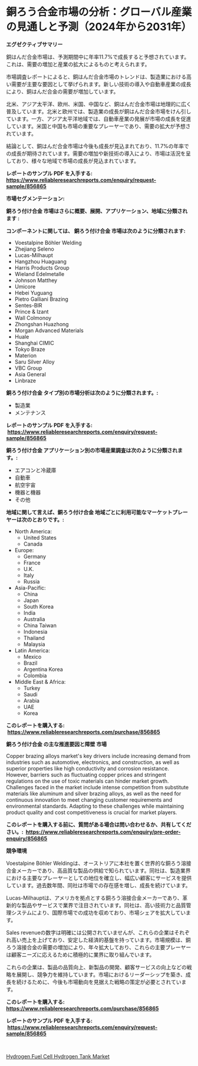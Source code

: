 <p><h1>銅ろう合金市場の分析：グローバル産業の見通しと予測（2024年から2031年）</h1></p><p><strong>エグゼクティブサマリー</strong></p>
<p><p>銅はんだ合金市場は、予測期間中に年率11.7%で成長すると予想されています。 これは、需要の増加と産業の拡大によるものと考えられます。</p><p>市場調査レポートによると、銅はんだ合金市場のトレンドは、製造業における高い需要が主要な要因として挙げられます。新しい技術の導入や自動車産業の成長により、銅はんだ合金の需要が増加しています。</p><p>北米、アジア太平洋、欧州、米国、中国など、銅はんだ合金市場は地理的に広く普及しています。北米と欧州では、製造業の成長が銅はんだ合金市場をけん引しています。一方、アジア太平洋地域では、自動車産業の発展が市場の成長を促進しています。米国と中国も市場の重要なプレーヤーであり、需要の拡大が予想されています。</p><p>結論として、銅はんだ合金市場は今後も成長が見込まれており、11.7%の年率での成長が期待されています。需要の増加や新技術の導入により、市場は活況を呈しており、様々な地域で市場の成長が見込まれています。</p></p>
<p><strong>レポートのサンプル PDF を入手する: <a href="https://www.reliableresearchreports.com/enquiry/request-sample/856865">https://www.reliableresearchreports.com/enquiry/request-sample/856865</a></strong></p>
<p><strong>市場セグメンテーション:</strong></p>
<p><strong> 銅ろう付け合金 市場はさらに概要、展開、アプリケーション、地域に分類されます :</strong></p>
<p><strong>コンポーネントに関しては、 銅ろう付け合金 市場は次のように分類されます: &nbsp;</strong></p>
<p><ul><li>Voestalpine Böhler Welding</li><li>Zhejiang Seleno</li><li>Lucas-Milhaupt</li><li>Hangzhou Huaguang</li><li>Harris Products Group</li><li>Wieland Edelmetalle</li><li>Johnson Matthey</li><li>Umicore</li><li>Hebei Yuguang</li><li>Pietro Galliani Brazing</li><li>Sentes-BIR</li><li>Prince & Izant</li><li>Wall Colmonoy</li><li>Zhongshan Huazhong</li><li>Morgan Advanced Materials</li><li>Huale</li><li>Shanghai CIMIC</li><li>Tokyo Braze</li><li>Materion</li><li>Saru Silver Alloy</li><li>VBC Group</li><li>Asia General</li><li>Linbraze</li></ul></p>
<p><strong> 銅ろう付け合金 タイプ別の市場分析は次のように分類されます。:</strong></p>
<p><ul><li>製造業</li><li>メンテナンス</li></ul></p>
<p><strong>レポートのサンプル PDF を入手する: &nbsp;<a href="https://www.reliableresearchreports.com/enquiry/request-sample/856865">https://www.reliableresearchreports.com/enquiry/request-sample/856865</a></strong></p>
<p><strong> 銅ろう付け合金 アプリケーション別の市場産業調査は次のように分類されます。:</strong></p>
<p><ul><li>エアコンと冷蔵庫</li><li>自動車</li><li>航空宇宙</li><li>機器と機器</li><li>その他</li></ul></p>
<p><strong>地域に関して言えば、銅ろう付け合金 地域ごとに利用可能なマーケットプレーヤーは次のとおりです。:</strong></p>
<p><ul>
    <li>
        North America:
        <ul>
            <li>United States</li>
            <li>Canada</li>
        </ul>
    </li>
    <li>
        Europe:
        <ul>
            <li>Germany</li>
            <li>France</li>
            <li>U.K.</li>
            <li>Italy</li>
            <li>Russia</li>
        </ul>
    </li>
    <li>
        Asia-Pacific:
        <ul>
            <li>China</li>
            <li>Japan</li>
            <li>South Korea</li>
            <li>India</li>
            <li>Australia</li>
            <li>China Taiwan</li>
            <li>Indonesia</li>
            <li>Thailand</li>
            <li>Malaysia</li>
        </ul>
    </li>
    <li>
        Latin America:
        <ul>
            <li>Mexico</li>
            <li>Brazil</li>
            <li>Argentina Korea</li>
            <li>Colombia</li>
        </ul>
    </li>
    <li>
        Middle East & Africa:
        <ul>
            <li>Turkey</li>
            <li>Saudi</li>
            <li>Arabia</li>
            <li>UAE</li>
            <li>Korea</li>
        </ul>
    </li>
    </ul></p>
<p><strong>このレポートを購入する: &nbsp;<a href="https://www.reliableresearchreports.com/purchase/856865">https://www.reliableresearchreports.com/purchase/856865</a></strong></p>
<p><strong>銅ろう付け合金 の主な推進要因と障壁 市場</strong></p>
<p><p>Copper brazing alloys market's key drivers include increasing demand from industries such as automotive, electronics, and construction, as well as superior properties like high conductivity and corrosion resistance. However, barriers such as fluctuating copper prices and stringent regulations on the use of toxic materials can hinder market growth. Challenges faced in the market include intense competition from substitute materials like aluminum and silver brazing alloys, as well as the need for continuous innovation to meet changing customer requirements and environmental standards. Adapting to these challenges while maintaining product quality and cost competitiveness is crucial for market players.</p></p>
<p><strong>このレポートを購入する前に、質問がある場合は問い合わせるか、共有してください。:&nbsp; <a href="https://www.reliableresearchreports.com/enquiry/pre-order-enquiry/856865">https://www.reliableresearchreports.com/enquiry/pre-order-enquiry/856865</a></strong></p>
<p><strong>競争環境</strong></p>
<p><p>Voestalpine Böhler Weldingは、オーストリアに本社を置く世界的な銅ろう溶接合金メーカーであり、高品質な製品の供給で知られています。同社は、製造業界における主要なプレーヤーとしての地位を確立し、幅広い顧客にサービスを提供しています。過去数年間、同社は市場での存在感を増し、成長を続けています。</p><p>Lucas-Milhauptは、アメリカを拠点とする銅ろう溶接合金メーカーであり、革新的な製品やサービスで業界で注目されています。同社は、高い技術力と品質管理システムにより、国際市場での成功を収めており、市場シェアを拡大しています。</p><p>Sales revenueの数字は明確には公開されていませんが、これらの企業はそれぞれ高い売上を上げており、安定した経済的基盤を持っています。市場規模は、銅ろう溶接合金の需要の増加により、年々拡大しており、これらの主要プレーヤーは顧客ニーズに応えるために積極的に業界に取り組んでいます。</p><p>これらの企業は、製品の品質向上、新製品の開発、顧客サービスの向上などの戦略を展開し、競争力を維持しています。市場におけるリーダーシップを築き、成長を続けるために、今後も市場動向を見据えた戦略の策定が必要とされています。</p></p>
<p><strong>このレポートを購入する: &nbsp; <a href="https://www.reliableresearchreports.com/purchase/856865">https://www.reliableresearchreports.com/purchase/856865</a></strong></p>
<p><strong>レポートのサンプル PDF を入手する: &nbsp;<a href="https://www.reliableresearchreports.com/enquiry/request-sample/856865">https://www.reliableresearchreports.com/enquiry/request-sample/856865</a></strong><strong></strong></p>
<p>&nbsp;</p>
<p><p><a href="https://github.com/santosh758595/Market-Research-Report-List-4/blob/main/hydrogen-fuel-cell-hydrogen-tank-market.md">Hydrogen Fuel Cell Hydrogen Tank Market</a></p></p>